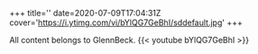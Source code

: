 +++
title=''
date=2020-07-09T17:04:31Z
cover='https://i.ytimg.com/vi/bYlQG7GeBhI/sddefault.jpg'
+++

All content belongs to GlennBeck.
{{< youtube bYlQG7GeBhI >}}
